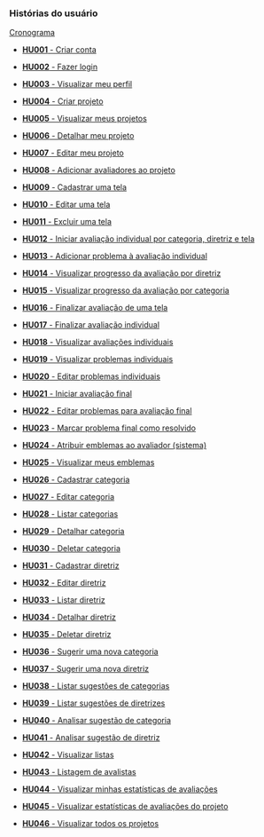 ### Histórias do usuário

[Cronograma](./cronograma.md)

- [**HU001** - Criar conta](./hu-001/read.md)
- [**HU002** - Fazer login](./hu-002/read.md)
- [**HU003** - Visualizar meu perfil]()

- [**HU004** - Criar projeto](./hu-004/read.md)
- [**HU005** - Visualizar meus projetos](./hu-005/read.md)
- [**HU006** - Detalhar meu projeto](./hu-006/read.md)
- [**HU007** - Editar meu projeto]()
- [**HU008** - Adicionar avaliadores ao projeto]()
- [**HU009** - Cadastrar uma tela](./hu-009/read.md)
- [**HU010** - Editar uma tela]()
- [**HU011** - Excluir uma tela]()

- [**HU012** - Iniciar avaliação individual por categoria, diretriz e tela](./hu-012/read.md)
- [**HU013** - Adicionar problema à avaliação individual](./hu-013/read.md)
- [**HU014** - Visualizar progresso da avaliação por diretriz](./hu-014/read.md)
- [**HU015** - Visualizar progresso da avaliação por categoria]()
- [**HU016** - Finalizar avaliação de uma tela]()
- [**HU017** - Finalizar avaliação individual]()
- [**HU018** - Visualizar avaliações individuais]()
- [**HU019** - Visualizar problemas individuais]()
- [**HU020** - Editar problemas individuais]()
- [**HU021** - Iniciar avaliação final]()
- [**HU022** - Editar problemas para avaliação final]()
- [**HU023** - Marcar problema final como resolvido]()

- [**HU024** - Atribuir emblemas ao avaliador (sistema)]()
- [**HU025** - Visualizar meus emblemas]()

- [**HU026** - Cadastrar categoria]()
- [**HU027** - Editar categoria]()
- [**HU028** - Listar categorias]()
- [**HU029** - Detalhar categoria]()
- [**HU030** - Deletar categoria]()

- [**HU031** - Cadastrar diretriz]()
- [**HU032** - Editar diretriz]()
- [**HU033** - Listar diretriz]()
- [**HU034** - Detalhar diretriz]()
- [**HU035** - Deletar diretriz]()

- [**HU036** - Sugerir uma nova categoria]()
- [**HU037** - Sugerir uma nova diretriz]()
- [**HU038** - Listar sugestões de categorias]()
- [**HU039** - Listar sugestões de diretrizes]()
- [**HU040** - Analisar sugestão de categoria]()
- [**HU041** - Analisar sugestão de diretriz]()
- [**HU042** - Visualizar listas]()

- [**HU043** - Listagem de avalistas]()

- [**HU044** - Visualizar minhas estatísticas de avaliações]()
- [**HU045** - Visualizar estatísticas de avaliações do projeto]()

- [**HU046** - Visualizar todos os projetos]()
